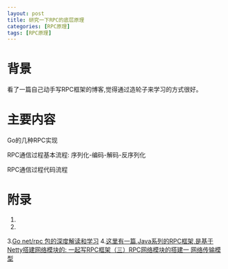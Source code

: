 ```yaml
---
layout: post
title: 研究一下RPC的底层原理
categories: [RPC原理]
tags: [RPC原理]
---
```


# 背景
看了一篇自己动手写RPC框架的博客,觉得通过造轮子来学习的方式很好。

# 主要内容
Go的几种RPC实现

RPC通信过程基本流程: 序列化-编码-解码-反序列化

RPC通信过程代码流程

# 附录
1.
2.
3.[Go net/rpc 包的深度解读和学习](https://cloud.tencent.com/developer/article/1662215)
4.[这里有一篇,Java系列的RPC框架,是基于Netty搭建网络模块的: 一起写RPC框架（三）RPC网络模块的搭建一 网络传输模型](https://blog.csdn.net/linuu/article/details/52213911)